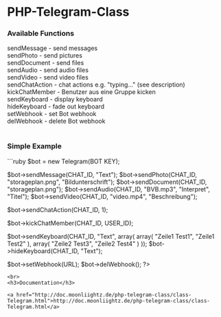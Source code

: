 # PHP-Telegram-Class

<h3>Available Functions</h3>

sendMessage - send messages <br>
sendPhoto - send pictures <br>
sendDocument - send files <br>
sendAudio - send audio files <br>
sendVideo - send video files <br>
sendChatAction - chat actions e.g. "typing..." (see description) <br>
kickChatMember - Benutzer aus eine Gruppe kicken <br>
sendKeyboard - display keyboard <br>
hideKeyboard - fade out keyboard <br>
setWebhook - set Bot webhook <br>
delWebhook - delete Bot webhook <br><br>

<h3>Simple Example</h3>
```ruby
<?php
require_once('class.moonliightz.telegram.php');

$bot = new Telegram(BOT KEY);

$bot->sendMessage(CHAT_ID, "Text");
$bot->sendPhoto(CHAT_ID, "storageplan.png", "Bildunterschrift");
$bot->sendDocument(CHAT_ID, "storageplan.png");
$bot->sendAudio(CHAT_ID, "BVB.mp3", "Interpret", "Titel");
$bot->sendVideo(CHAT_ID, "video.mp4", "Beschreibung");

$bot->sendChatAction(CHAT_ID, 1);

$bot->kickChatMember(CHAT_ID, USER_ID);

$bot->sendKeyboard(CHAT_ID, "Text", array( array( "Zeile1 Test1", "Zeile1 Test2" ), array( "Zeile2 Test3", "Zeile2 Test4" ) ));
$bot->hideKeyboard(CHAT_ID, "Text");

$bot->setWebhook(URL);
$bot->delWebhook();
?>
```
<br>
<h3>Documentation</h3>

<a href="http://doc.moonliightz.de/php-telegram-class/class-Telegram.html">http://doc.moonliightz.de/php-telegram-class/class-Telegram.html</a>